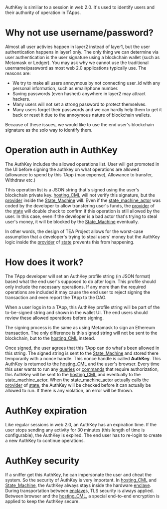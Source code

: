 AuthKey is similiar to a session in web 2.0. It's used to identify users and their authority of operation in TApps.

# Why not use username/password?

Almost all user activies happen in layer2 instead of layer1, but the user authentication happens in layer1 only. The only thing we can determine via user authentication is the user signature using a blockchain wallet (such as Metamask or Ledger). You may ask why we cannot use the traditional username/password as most web 2.0 applications typically use. The reasons are:

* We try to make all users annoymous by not connecting user_id with any personal information, such as email/phone number.
* Saving passwords (even hashed) anywhere in layer2 may attract hackers.
* Many users will not set a strong password to protect themselves.
* Many users forget their passwords and we can hardly help them to get it back or reset it due to the annoymous nature of blockchain wallets.

Because of these issues, we would like to use the end user's blockchain signature as the solo way to identify them.

# Operation auth in AuthKey

The AuthKey includes the allowed operations list. User will get promoted in the UI before signing the authkey on what operations are allowed (allowance to spend by this TApp (max expense), Allowance to transfer, Withdraw etc.)

Tihis operation list is a JSON string that's signed using the user's blockchain private key. [hosting_CML](hosting_CML.md) will not verify this signature, but the [provider](provider.md) inside the [State_Machine](State_Machine.md) will. Even if the [state_machine_actor](state_machine_actor.md) was coded by the developer to allow transfering user's funds, the [provider](provider.md) of the [state](state.md) will double check to confirm if this operation is still allowed by the user. In this case, even if the developer is a bad actor that's trying to steal user's money, it will be blocked by the [State_Machine](State_Machine.md) eventually. 

In other words, the design of TEA Project allows for the worst-case assumption that a developer's trying to steal users' money but the AuthKey logic inside the [provider](provider.md) of [state](state.md) prevents this from happening.

# How does it work?

The TApp developer will set an AuthKey profile string (in JSON format) based what the end user's supposed to do after login. This profile should only include the necessary operations. If any more than the required operations are included it may cause the end user to reject signing the transaction and even report the TApp to the DAO.

When a user logs in to a TApp, this AuthKey profile string will be part of the to-be-signed string and shown in the wallet UI. The end users should review these allowed operations before signing. 

The signing process is the same as using Metamask to sign an Ethereum transaction. The only difference is this signed string will not be sent to the blockchain, but to the [hosting_CML](hosting_CML.md) instead.

Once signed, the user agrees that this TApp can do what's been allowed in this string. The signed string is sent to the [State_Machine](State_Machine.md) and stored there temporarily with a nonce handle. This nonce handle is called **AuthKey**. This AuthKey is returned to the [hosting_CML](hosting_CML.md) and the user's browser. Every time this user wants to run any [queries](../../Sep2022_tokenomics/queries.md) or [commands](commands.md) that require authorization, this AuthKey will be sent to the [hosting_CML](hosting_CML.md) and eventually to the [state_machine_actor](state_machine_actor.md). When the [state_machine_actor](state_machine_actor.md) actually calls the [provider](provider.md) of [state](state.md), the AuthKey will be checked before it can actually be allowed to run. If there is any violation, an error will be thrown.

# AuthKey expiration

Like regular sessions in web 2.0, an AuthKey has an expiration time. If the user stops sending any activity for 30 minutes (this length of time is configurable), the AuthKey is expired. The end user has to re-login to create a new AuthKey to continue operations.

# AuthKey security

If a sniffer get this AuthKey, he can impersonate the user and cheat the system. So the security of AuthKey is very important. In [hosting_CML](hosting_CML.md) and [State_Machine](State_Machine.md), the AuthKey always stays inside the hardware [enclave](enclave.md). During transportation between [enclave](enclave.md)s, TLS security is always applied. Between browser and the [hosting_CML](hosting_CML.md), a special end-to-end encryption is applied to keep the AuthKey secure. 
